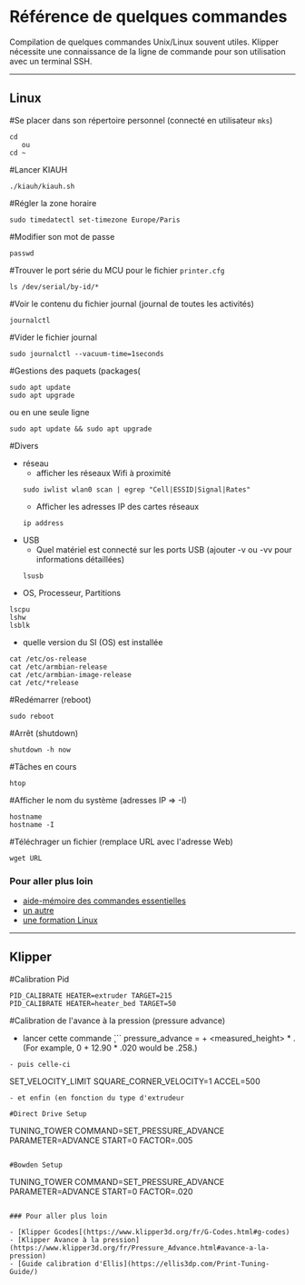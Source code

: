 # Référence de quelques commandes

Compilation de quelques commandes Unix/Linux souvent utiles. Klipper nécessite une connaissance de la ligne de commande pour son utilisation avec un terminal SSH.

-----------------------------

## Linux

#Se placer dans son répertoire personnel (connecté en utilisateur `mks`)
```
cd
   ou
cd ~  
```

#Lancer KIAUH
```
./kiauh/kiauh.sh
```
  
#Régler la zone horaire
```
sudo timedatectl set-timezone Europe/Paris
```
#Modifier son mot de passe
```
passwd
```
#Trouver le port série du MCU pour le fichier `printer.cfg`
```
ls /dev/serial/by-id/*
```
#Voir le contenu du fichier journal (journal de toutes les activités)
```
journalctl 
```
#Vider le fichier journal
```
sudo journalctl --vacuum-time=1seconds
```
#Gestions des paquets (packages(
```
sudo apt update 
sudo apt upgrade
```
ou en une seule ligne
```
sudo apt update && sudo apt upgrade
```
#Divers
- réseau
  - afficher les réseaux Wifi à proximité
  ```
  sudo iwlist wlan0 scan | egrep "Cell|ESSID|Signal|Rates"
  ```
  - Afficher les adresses IP des cartes réseaux
  ```
  ip address
  ```
- USB
  - Quel matériel est connecté sur les ports USB (ajouter -v ou -vv pour informations détaillées)
  ```
  lsusb
  ```
- OS, Processeur, Partitions
```
lscpu
lshw
lsblk
```
- quelle version du SI (OS) est installée
```
cat /etc/os-release
cat /etc/armbian-release
cat /etc/armbian-image-release
cat /etc/*release
```
#Redémarrer (reboot)
```
sudo reboot
```
#Arrêt (shutdown)
```
shutdown -h now
```
#Tâches en cours
```
htop
```
#Afficher le nom du système (adresses IP => -I)
```
hostname
hostname -I
```
#Téléchrager un fichier (remplace URL avec l'adresse Web)
```
wget URL
```

### Pour aller plus loin

- [aide-mémoire des commandes essentielles](https://www.linuxtricks.fr/wiki/memo-commandes-de-base-linux)
- [un autre](https://www.ionos.fr/digitalguide/serveur/configuration/commandes-linux/)
- [une formation Linux](https://blog.microlinux.fr/formation-linux/)

------------------------------

## Klipper

#Calibration Pid
```
PID_CALIBRATE HEATER=extruder TARGET=215
PID_CALIBRATE HEATER=heater_bed TARGET=50
```

#Calibration de l'avance à la pression (pressure advance)
- lancer cette commande
̧```
pressure_advance = <start> + <measured_height> * <factor>. (For example, 0 + 12.90 * .020 would be .258.)
```
- puis celle-ci
```
SET_VELOCITY_LIMIT SQUARE_CORNER_VELOCITY=1 ACCEL=500
```
- et enfin (en fonction du type d'extrudeur

#Direct Drive Setup
```
TUNING_TOWER COMMAND=SET_PRESSURE_ADVANCE PARAMETER=ADVANCE START=0 FACTOR=.005
```
  
#Bowden Setup
```
TUNING_TOWER COMMAND=SET_PRESSURE_ADVANCE PARAMETER=ADVANCE START=0 FACTOR=.020
```

### Pour aller plus loin

- [Klipper Gcodes[(https://www.klipper3d.org/fr/G-Codes.html#g-codes)
- [Klipper Avance à la pression](https://www.klipper3d.org/fr/Pressure_Advance.html#avance-a-la-pression)
- [Guide calibration d'Ellis](https://ellis3dp.com/Print-Tuning-Guide/)
